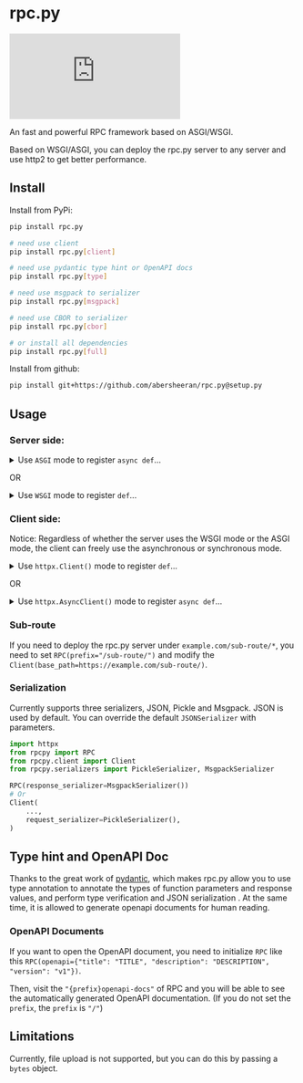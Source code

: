 # rpc.py

[![Codecov](https://img.shields.io/codecov/c/github/abersheeran/rpc.py?style=flat-square)](https://codecov.io/gh/abersheeran/rpc.py)

An fast and powerful RPC framework based on ASGI/WSGI.

Based on WSGI/ASGI, you can deploy the rpc.py server to any server and use http2 to get better performance.

## Install

Install from PyPi:

```bash
pip install rpc.py

# need use client
pip install rpc.py[client]

# need use pydantic type hint or OpenAPI docs
pip install rpc.py[type]

# need use msgpack to serializer
pip install rpc.py[msgpack]

# need use CBOR to serializer
pip install rpc.py[cbor]

# or install all dependencies
pip install rpc.py[full]
```

Install from github:

```bash
pip install git+https://github.com/abersheeran/rpc.py@setup.py
```

## Usage

### Server side:

<details markdown="1">
<summary>Use <code>ASGI</code> mode to register <code>async def</code>...</summary>

```python
from typing import AsyncGenerator

import uvicorn
from rpcpy import RPC
from rpcpy.typing import TypedDict

app = RPC(mode="ASGI")


@app.register
async def none() -> None:
    return


@app.register
async def sayhi(name: str) -> str:
    return f"hi {name}"


@app.register
async def yield_data(max_num: int) -> AsyncGenerator[int, None]:
    for i in range(max_num):
        yield i


D = TypedDict("D", {"key": str, "other-key": str})


@app.register
async def query_dict(value: str) -> D:
    return {"key": value, "other-key": value}


if __name__ == "__main__":
    uvicorn.run(app, interface="asgi3", port=65432)
```
</details>

OR

<details markdown="1">
<summary>Use <code>WSGI</code> mode to register <code>def</code>...</summary>

```python
from typing import Generator

import uvicorn
from rpcpy import RPC
from rpcpy.typing import TypedDict

app = RPC()


@app.register
def none() -> None:
    return


@app.register
def sayhi(name: str) -> str:
    return f"hi {name}"


@app.register
def yield_data(max_num: int) -> Generator[int, None, None]:
    for i in range(max_num):
        yield i


D = TypedDict("D", {"key": str, "other-key": str})


@app.register
def query_dict(value: str) -> D:
    return {"key": value, "other-key": value}


if __name__ == "__main__":
    uvicorn.run(app, interface="wsgi", port=65432)
```
</details>

### Client side:

Notice: Regardless of whether the server uses the WSGI mode or the ASGI mode, the client can freely use the asynchronous or synchronous mode.

<details markdown="1">
<summary>Use <code>httpx.Client()</code> mode to register <code>def</code>...</summary>

```python
from typing import Generator

import httpx
from rpcpy.client import Client
from rpcpy.typing import TypedDict

app = Client(httpx.Client(), base_url="http://127.0.0.1:65432/")


@app.remote_call
def none() -> None:
    ...


@app.remote_call
def sayhi(name: str) -> str:
    ...


@app.remote_call
def yield_data(max_num: int) -> Generator[int, None, None]:
    yield


D = TypedDict("D", {"key": str, "other-key": str})


@app.remote_call
def query_dict(value: str) -> D:
    ...
```
</details>

OR

<details markdown="1">
<summary>Use <code>httpx.AsyncClient()</code> mode to register <code>async def</code>...</summary>

```python
from typing import AsyncGenerator

import httpx
from rpcpy.client import Client
from rpcpy.typing import TypedDict

app = Client(httpx.AsyncClient(), base_url="http://127.0.0.1:65432/")


@app.remote_call
async def none() -> None:
    ...


@app.remote_call
async def sayhi(name: str) -> str:
    ...


@app.remote_call
async def yield_data(max_num: int) -> AsyncGenerator[int, None]:
    yield


D = TypedDict("D", {"key": str, "other-key": str})


@app.remote_call
async def query_dict(value: str) -> D:
    ...
```
</details>

### Sub-route

If you need to deploy the rpc.py server under `example.com/sub-route/*`, you need to set `RPC(prefix="/sub-route/")` and modify the `Client(base_path=https://example.com/sub-route/)`.

### Serialization

Currently supports three serializers, JSON, Pickle and Msgpack. JSON is used by default. You can override the default `JSONSerializer` with parameters.

```python
import httpx
from rpcpy import RPC
from rpcpy.client import Client
from rpcpy.serializers import PickleSerializer, MsgpackSerializer

RPC(response_serializer=MsgpackSerializer())
# Or
Client(
    ...,
    request_serializer=PickleSerializer(),
)
```

## Type hint and OpenAPI Doc

Thanks to the great work of [pydantic](https://pydantic-docs.helpmanual.io/), which makes rpc.py allow you to use type annotation to annotate the types of function parameters and response values, and perform type verification and JSON serialization . At the same time, it is allowed to generate openapi documents for human reading.

### OpenAPI Documents

If you want to open the OpenAPI document, you need to initialize `RPC` like this `RPC(openapi={"title": "TITLE", "description": "DESCRIPTION", "version": "v1"})`.

Then, visit the `"{prefix}openapi-docs"` of RPC and you will be able to see the automatically generated OpenAPI documentation. (If you do not set the `prefix`, the `prefix` is `"/"`)

## Limitations

Currently, file upload is not supported, but you can do this by passing a `bytes` object.
